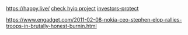 https://happy.live/
[check hyip project](https://allmonitors24.com/)
[investors-protect](https://investors-protect.com/)

https://www.engadget.com/2011-02-08-nokia-ceo-stephen-elop-rallies-troops-in-brutally-honest-burnin.html
